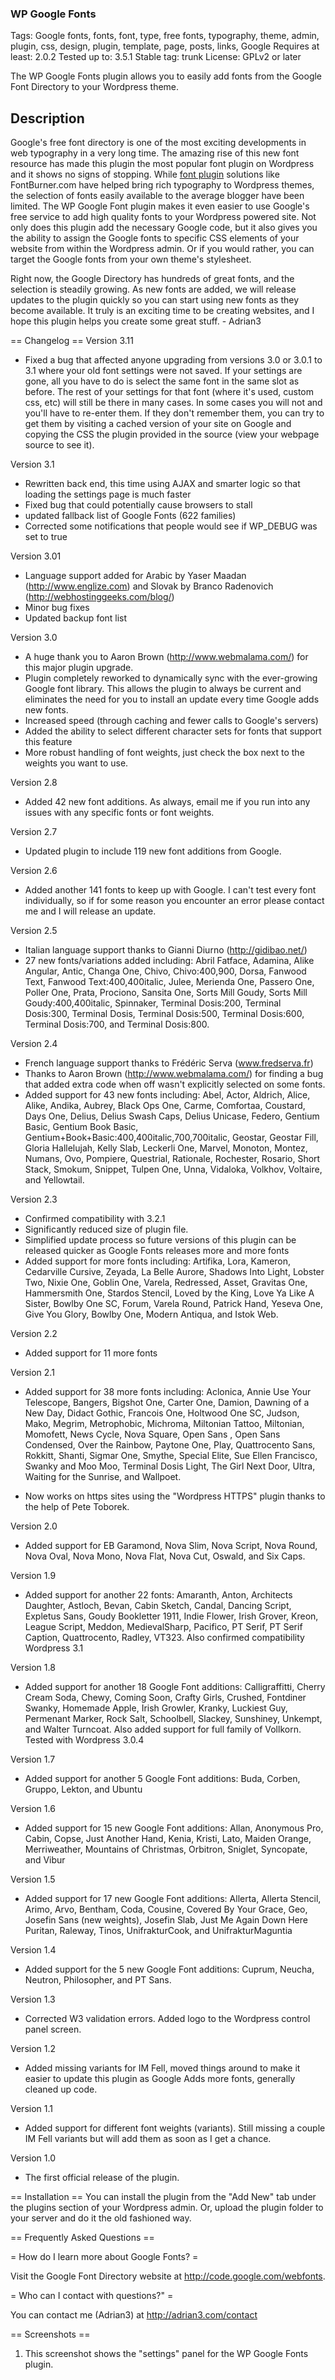 ### WP Google Fonts ###
Tags: Google fonts, fonts, font, type, free fonts, typography, theme, admin, plugin, css, design, plugin, template, page, posts, links, Google
Requires at least: 2.0.2
Tested up to: 3.5.1
Stable tag: trunk
License: GPLv2 or later

The WP Google Fonts plugin allows you to easily add fonts from the Google Font Directory to your Wordpress theme. 

## Description ##
Google's free font directory is one of the most exciting developments in web typography in a very long time. The amazing rise of this new font resource has made this plugin the most popular font plugin on Wordpress and it shows no signs of stopping. While <a href="http://www.fontburner.com/the-font-burner-wordpress-plugin/">font plugin</a> solutions like FontBurner.com have helped bring rich typography to Wordpress themes, the selection of fonts easily available to the average blogger have been limited. The WP Google Font plugin makes it even easier to use Google's free service to add high quality fonts to your Wordpress powered site. Not only does this plugin add the necessary Google code, but it also gives you the ability to assign the Google fonts to specific CSS elements of your website from within the Wordpress admin. Or if you would rather, you can target the Google fonts from your own theme's stylesheet.

Right now, the Google Directory has hundreds of great fonts, and the selection is steadily growing. As new fonts are added, we will release updates to the plugin quickly so you can start using new fonts as they become available. It truly is an exciting time to be creating websites, and I hope this plugin helps you create some great stuff. - Adrian3

== Changelog ==
Version 3.11
- Fixed a bug that affected anyone upgrading from versions 3.0 or 3.0.1 to 3.1 where your old font settings were not saved. If your settings are gone, all you have to do is select the same font in the same slot as before. The rest of your settings for that font (where it's used, custom css, etc) will still be there in many cases. In some cases you will not and you'll have to re-enter them. If they don't remember them, you can try to get them by visiting a cached version of your site on Google and copying the CSS the plugin provided in the source (view your webpage source to see it).

Version 3.1
- Rewritten back end, this time using AJAX and smarter logic so that loading the settings page is much faster 
- Fixed bug that could potentially cause browsers to stall
- updated fallback list of Google Fonts (622 families)
- Corrected some notifications that people would see if WP_DEBUG was set to true

Version 3.01
- Language support added for Arabic by Yaser Maadan (http://www.englize.com) and Slovak by Branco Radenovich (http://webhostinggeeks.com/blog/)
- Minor bug fixes
- Updated backup font list

Version 3.0
- A huge thank you to Aaron Brown (http://www.webmalama.com/) for this major plugin upgrade.
- Plugin completely reworked to dynamically sync with the ever-growing Google font library. This allows the plugin to always be current and eliminates the need for you to install an update every time Google adds new fonts.
- Increased speed (through caching and fewer calls to Google's servers)
- Added the ability to select different character sets for fonts that support this feature
- More robust handling of font weights, just check the box next to the weights you want to use.

Version 2.8
- Added 42 new font additions. As always, email me if you run into any issues with any specific fonts or font weights.

Version 2.7
- Updated plugin to include 119 new font additions from Google. 

Version 2.6
- Added another 141 fonts to keep up with Google. I can't test every font individually, so if for some reason you encounter an error please contact me and I will release an update.

Version 2.5
- Italian language support thanks to Gianni Diurno (http://gidibao.net/)
- 27 new fonts/variations added including: Abril Fatface, Adamina, Alike Angular, Antic, Changa One, Chivo, Chivo:400,900, Dorsa, Fanwood Text, Fanwood Text:400,400italic, Julee, Merienda One, Passero One, Poller One, Prata, Prociono, Sansita One, Sorts Mill Goudy, Sorts Mill Goudy:400,400italic, Spinnaker, Terminal Dosis:200, Terminal Dosis:300, Terminal Dosis, Terminal Dosis:500, Terminal Dosis:600, Terminal Dosis:700, and Terminal Dosis:800.

Version 2.4
- French language support thanks to Frédéric Serva (www.fredserva.fr)
- Thanks to Aaron Brown (http://www.webmalama.com/) for finding a bug that added extra code when off wasn't explicitly selected on some fonts. 
- Added support for 43 new fonts including: Abel, Actor, Aldrich, Alice, Alike, Andika, Aubrey, Black Ops One, Carme, Comfortaa, Coustard, Days One, Delius, Delius Swash Caps, Delius Unicase, Federo, Gentium Basic, Gentium Book Basic, Gentium+Book+Basic:400,400italic,700,700italic, Geostar, Geostar Fill, Gloria Hallelujah, Kelly Slab, Leckerli One, Marvel, Monoton, Montez, Numans, Ovo, Pompiere, Questrial, Rationale, Rochester, Rosario, Short Stack, Smokum, Snippet, Tulpen One, Unna, Vidaloka, Volkhov, Voltaire, and Yellowtail.

Version 2.3
- Confirmed compatibility with 3.2.1
- Significantly reduced size of plugin file. 
- Simplified update process so future versions of this plugin can be released quicker as Google Fonts releases more and more fonts
- Added support for more fonts including: Artifika, Lora, Kameron, Cedarville Cursive, Zeyada, La Belle Aurore, Shadows Into Light, Lobster Two, Nixie One, Goblin One, Varela, Redressed, Asset, Gravitas One, Hammersmith One, Stardos Stencil, Loved by the King, Love Ya Like A Sister, Bowlby One SC, Forum, Varela Round, Patrick Hand, Yeseva One, Give You Glory, Bowlby One, Modern Antiqua, and Istok Web.

Version 2.2
- Added support for 11 more fonts

Version 2.1
- Added support for 38 more fonts including: Aclonica, Annie Use Your Telescope, Bangers, Bigshot One, Carter One, Damion, Dawning of a New Day, Didact Gothic, Francois One, Holtwood One SC, Judson, Mako, Megrim, Metrophobic, Michroma, Miltonian Tattoo, Miltonian, Momofett, News Cycle, Nova Square, Open Sans , Open Sans Condensed, Over the Rainbow, Paytone One, Play, Quattrocento Sans, Rokkitt, Shanti, Sigmar One, Smythe, Special Elite, Sue Ellen Francisco, Swanky and Moo Moo, Terminal Dosis Light, The Girl Next Door, Ultra, Waiting for the Sunrise, and Wallpoet.

- Now works on https sites using the "Wordpress HTTPS" plugin thanks to the help of Pete Toborek.

Version 2.0
- Added support for EB Garamond, Nova Slim, Nova Script, Nova Round, Nova Oval, Nova Mono, Nova Flat, Nova Cut, Oswald, and Six Caps.

Version 1.9
- Added support for another 22 fonts: Amaranth, Anton, Architects Daughter, Astloch, Bevan, Cabin Sketch, Candal, Dancing Script, Expletus Sans, Goudy Bookletter 1911, Indie Flower, Irish Grover, Kreon, League Script, Meddon, MedievalSharp, Pacifico, PT Serif, PT Serif Caption, Quattrocento, Radley, VT323. Also confirmed compatibility Wordpress 3.1

Version 1.8
- Added support for another 18 Google Font additions: Calligraffitti, Cherry Cream Soda, Chewy, Coming Soon, Crafty Girls, Crushed, Fontdiner Swanky, Homemade Apple, Irish Growler, Kranky, Luckiest Guy, Permenant Marker, Rock Salt, Schoolbell, Slackey, Sunshiney, Unkempt, and Walter Turncoat. Also added support for full family of Vollkorn. Tested with Wordpress 3.0.4

Version 1.7
- Added support for another 5 Google Font additions: Buda, Corben, Gruppo, Lekton, and Ubuntu


Version 1.6
- Added support for 15 new Google Font additions: Allan, Anonymous Pro, Cabin, Copse, Just Another Hand, Kenia, Kristi, Lato, Maiden Orange, Merriweather, Mountains of Christmas, Orbitron, Sniglet, Syncopate, and Vibur

Version 1.5
- Added support for 17 new Google Font additions: Allerta, Allerta Stencil, Arimo, Arvo, Bentham, Coda, Cousine, Covered By Your Grace, Geo, Josefin Sans (new weights), Josefin Slab, Just Me Again Down Here
Puritan, Raleway, Tinos, UnifrakturCook, and UnifrakturMaguntia

Version 1.4 
- Added support for the 5 new Google Font additions: Cuprum, Neucha, Neutron, Philosopher, and PT Sans. 

Version 1.3 
- Corrected W3 validation errors. Added logo to the Wordpress control panel screen. 

Version 1.2 
- Added missing variants for IM Fell, moved things around to make it easier to update this plugin as Google Adds more fonts, generally cleaned up code.

Version 1.1
- Added support for different font weights (variants). Still missing a couple IM Fell variants but will add them as soon as I get a chance.

Version 1.0
- The first official release of the plugin.


== Installation ==
You can install the plugin from the "Add New" tab under the plugins section of your Wordpress admin. Or, upload the plugin folder to your server and do it the old fashioned way.


== Frequently Asked Questions ==

= How do I learn more about Google Fonts? =

Visit the Google Font Directory website at http://code.google.com/webfonts.

= Who can I contact with questions?" =

You can contact me (Adrian3) at http://adrian3.com/contact


== Screenshots ==
1. This screenshot shows the "settings" panel for the WP Google Fonts plugin.
